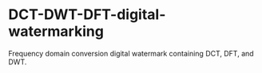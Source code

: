 # DCT-DWT-DFT-digital-watermarking
Frequency domain conversion digital watermark containing DCT, DFT, and DWT.
